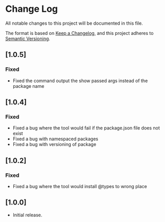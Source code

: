 # Change Log
All notable changes to this project will be documented in this file.

The format is based on [Keep a Changelog](https://keepachangelog.com/en/1.0.0/),
and this project adheres to [Semantic Versioning](https://semver.org/spec/v2.0.0.html).


## [1.0.5]
### Fixed
- Fixed the command output the show passed args instead of the package name

## [1.0.4]
### Fixed
- Fixed a bug where the tool would fail if the package.json file does not exist
- Fixed a bug with namespaced packages
- Fixed a bug with versioning of package

## [1.0.2]
### Fixed
- Fixed a bug where the tool would install @types to wrong place

## [1.0.0]
- Initial release.